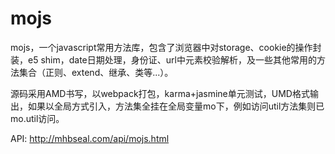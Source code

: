# mojs
mojs，一个javascript常用方法库，包含了浏览器中对storage、cookie的操作封装，e5 shim，date日期处理，身份证、url中元素校验解析，及一些其他常用的方法集合（正则、extend、继承、类等...）。  

源码采用AMD书写，以webpack打包，karma+jasmine单元测试，UMD格式输出，如果以全局方式引入，方法集全挂在全局变量mo下，例如访问util方法集则已mo.util访问。 

API: http://mhbseal.com/api/mojs.html